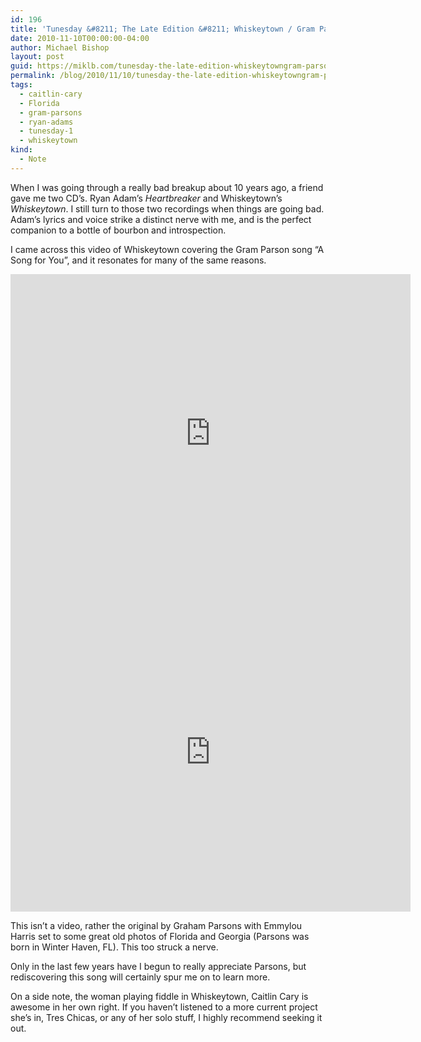 ```yaml
---
id: 196
title: 'Tunesday &#8211; The Late Edition &#8211; Whiskeytown / Gram Parsons'
date: 2010-11-10T00:00:00-04:00
author: Michael Bishop
layout: post
guid: https://miklb.com/tunesday-the-late-edition-whiskeytowngram-parsons
permalink: /blog/2010/11/10/tunesday-the-late-edition-whiskeytowngram-parsons/
tags:
  - caitlin-cary
  - Florida
  - gram-parsons
  - ryan-adams
  - tunesday-1
  - whiskeytown
kind:
  - Note
---
```

<p>When I was going through a really bad breakup about 10 years ago, a friend gave me two CD’s. Ryan Adam’s <cite>Heartbreaker</cite> and Whiskeytown’s <cite>Whiskeytown</cite>. I still turn to those two recordings when things are going bad. Adam’s lyrics and voice strike a distinct nerve with me, and is the perfect companion to a bottle of bourbon and introspection.</p>

<p>I came across this video of Whiskeytown covering the Gram Parson song “A Song for You”, and it resonates for many of the same reasons.</p>
<iframe title="YouTube video player" class="youtube-player" type="text/html" width="640" height="510" src="http://www.youtube.com/embed/Q9hNExzwlhA?rel=0" frameborder="0"></iframe>

<iframe title="YouTube video player" class="youtube-player" type="text/html" width="640" height="510" src="http://www.youtube.com/embed/AG7CQ0YugFc?rel=0" frameborder="0"></iframe>

<p>This isn’t a video, rather the original by Graham Parsons with Emmylou Harris set to some great old photos of Florida and Georgia (Parsons was born in Winter Haven, FL).  This too struck a nerve.</p>

<p>Only in the last few years have I begun to really appreciate Parsons, but rediscovering this song will certainly spur me on to learn more.</p>

<p>On a side note, the woman playing fiddle in Whiskeytown, Caitlin Cary is awesome in her own right.  If you haven’t listened to a more current project she’s in, Tres Chicas, or any of her solo stuff, I highly recommend seeking it out.</p>